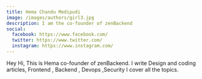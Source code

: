 ```yaml
---
title: Hema Chandu Medipudi
image: /images/authors/girl3.jpg
description: I am the co-founder of zenBackend
social:
  facebook: https://www.facebook.com/
  twitter: https://www.twitter.com/
  instagram: https://www.instagram.com/
---
```


Hey Hi, This is Hema co-founder of zenBackend. I write Design and coding articles, Frontend , Backend , Devops ,Security I cover all the topics.
